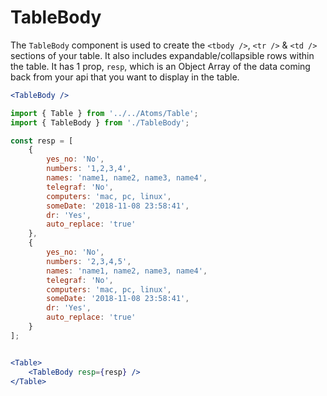 # TableBody

The `TableBody` component is used to create the `<tbody />`, `<tr />` & `<td />` sections of your table. It also includes expandable/collapsible rows within the table. It has 1 prop, `resp`, which is an Object Array of the data coming back from your api that you want to display in the table.

```jsx
<TableBody />
```

```jsx
import { Table } from '../../Atoms/Table';
import { TableBody } from './TableBody';

const resp = [
    {
        yes_no: 'No',
        numbers: '1,2,3,4',
        names: 'name1, name2, name3, name4',
        telegraf: 'No',
        computers: 'mac, pc, linux',
        someDate: '2018-11-08 23:58:41',
        dr: 'Yes',
        auto_replace: 'true'
    },
    {
        yes_no: 'No',
        numbers: '2,3,4,5',
        names: 'name1, name2, name3, name4',
        telegraf: 'No',
        computers: 'mac, pc, linux',
        someDate: '2018-11-08 23:58:41',
        dr: 'Yes',
        auto_replace: 'true'
    }
];


<Table>
    <TableBody resp={resp} />
</Table>
```